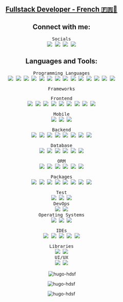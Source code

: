 <p align="center">
    <a href="https://github.com/hugo-HDSF">
        <h2 align="center">Fullstack Developer - French 🇫🇷🥖</h2>
    </a>
</p>

<h2 align="center">Connect with me:</h2>
<div align="center">
<kbd>
Socials
<div>
<a href="https://linkedin.com/in/hugo-da-silva-1120b7198" target="blank"><img src="https://img.shields.io/badge/-LinkedIn-0A66C2?logo=linkedin&logoColor=white"></a>
<a href="https://twitter.com/HugoHDSF" target="blank"><img src="https://img.shields.io/badge/-Twitter-1DA1F2?logo=twitter&logoColor=white"></a>
<a href="https://codepen.io/hugo-hdsf" target="blank"><img src="https://img.shields.io/badge/-codepen-000000?logo=codepen&logoColor=white"></a>
<a href="https://dev.to/hugo-hdsf" target="blank"><img src="https://img.shields.io/badge/-dev.to-0A0A0A?logo=dev.to&logoColor=white"></a>
</div>
</kbd>
</div>

<h2 align="center">Languages and Tools:</h2>
<div align="center">
<kbd>
Programming Languages
<div>
<img src="https://img.shields.io/badge/-HTML5-E34F26?logo=html5&logoColor=white">
<img src="https://img.shields.io/badge/-CSS3-1572B6?logo=css3&logoColor=white">
<img src="https://img.shields.io/badge/-PHP-777BB4?logo=php&logoColor=white">
<img src="https://img.shields.io/badge/-C%23-68217A?logo=c-sharp&logoColor=white">
<img src="https://img.shields.io/badge/-Java-EA2C2F?logo=java&logoColor=white">
<img src="https://img.shields.io/badge/-JavaScript-F7DF1E?logo=javascript&logoColor=black">
<img src="https://img.shields.io/badge/-TypeScript-3178C6?logo=typescript&logoColor=white">
<img src="https://img.shields.io/badge/-Kotlin-7F52FF?logo=kotlin&logoColor=white">
<img src="https://img.shields.io/badge/-Swift-F05138?logo=swift&logoColor=white">
<img src="https://img.shields.io/badge/-Python-3776AB?logo=python&logoColor=white">
<img src="https://img.shields.io/badge/-C++-00599C?logo=c%2B%2B&logoColor=white">
<img src="https://img.shields.io/badge/-C-A8B9CC?logo=c&logoColor=white">
<img src="https://img.shields.io/badge/-Dart-0175C2?logo=dart&logoColor=white">
<img src="https://img.shields.io/badge/-Sass-CC6699?logo=sass&logoColor=white">
</div>
</kbd>
<p></p>

<kbd>
Frameworks
<p></p>
<kbd>
Frontend
<div>
<img src="https://img.shields.io/badge/-Tailwind-06B6D4?logo=tailwind-css&logoColor=white">
<img src="https://img.shields.io/badge/-Bulma-00D1B2?logo=bulma&logoColor=white">
<img src="https://img.shields.io/badge/-Skeleton-2C3656?logo=skeleton&logoColor=white">
<img src="https://img.shields.io/badge/-Bootstrap-7952B3?logo=bootstrap&logoColor=white">
<img src="https://img.shields.io/badge/-Svelte-FF3E00?logo=svelte&logoColor=white">
<img src="https://img.shields.io/badge/-Redwood_JS-BF4722?logo=redwoodjs&logoColor=white">
<img src="https://img.shields.io/badge/-Next.js-000000?logo=next.js&logoColor=white">
<img src="https://img.shields.io/badge/-React-61DAFB?logo=react&logoColor=black">
<img src="https://img.shields.io/badge/-Flutter-02569B?logo=flutter&logoColor=white">
</div>
</kbd>
<p></p>

<kbd>
Mobile
<div>
<img src="https://img.shields.io/badge/-Android-3DDC84?logo=android&logoColor=white">
<img src="https://img.shields.io/badge/-SwiftUI-FA7343?logo=swift&logoColor=white">
<img src="https://img.shields.io/badge/-React_Native-61DAFB?logo=react&logoColor=black">
</div>
</kbd>
<p></p>

<kbd>
Backend
<div>
<img src="https://img.shields.io/badge/-Laravel-FF2D20?logo=laravel&logoColor=white">
<img src="https://img.shields.io/badge/-.NET-512BD4?logo=.net&logoColor=white">
<img src="https://img.shields.io/badge/-Symfony-000000?logo=symfony&logoColor=white">
<img src="https://img.shields.io/badge/-Flask-000000?logo=flask&logoColor=white">
<img src="https://img.shields.io/badge/-Vite-646CFF?logo=vite&logoColor=white">
<img src="https://img.shields.io/badge/-Express.js-000000?logo=express&logoColor=white">
<img src="https://img.shields.io/badge/-NGINX-009639?logo=nginx&logoColor=white">
<img src="https://img.shields.io/badge/-Node.js-339933?logo=node.js&logoColor=white">
</div>
</kbd>
</kbd>
<p></p>

<kbd>
Database
<div>
<img src="https://img.shields.io/badge/-MariaDB-003545?logo=mariadb&logoColor=white">
<img src="https://img.shields.io/badge/-MySQL-4479A1?logo=mysql&logoColor=white">
<img src="https://img.shields.io/badge/-Oracle-F80000?logo=oracle&logoColor=white">
<img src="https://img.shields.io/badge/-PostgreSQL-4169E1?logo=postgresql&logoColor=white">
<img src="https://img.shields.io/badge/-MongoDB-47A248?logo=mongodb&logoColor=white">
<img src="https://img.shields.io/badge/-GraphQL-E10098?logo=graphql&logoColor=white">
</div>
</kbd>
<p></p>

<kbd>
ORM
<div>
<img src="https://img.shields.io/badge/-Eloquent-000000?logo=laravel&logoColor=white">
<img src="https://img.shields.io/badge/-Prisma-2D3748?logo=prisma&logoColor=white">
<img src="https://img.shields.io/badge/-Entity_Framework-512BD4?logo=.net&logoColor=white">
<img src="https://img.shields.io/badge/-Doctrine-F05032?logo=doctrine&logoColor=white">
<img src="https://img.shields.io/badge/-Sequelize-52B0E7?logo=sequelize&logoColor=white">
<img src="https://img.shields.io/badge/-PDO-000000?logo=php&logoColor=white">
</div>
</kbd>
<p></p>

<kbd>
Packages
<div>
<img src="https://img.shields.io/badge/-NPM-CB3837?logo=npm&logoColor=white">
<img src="https://img.shields.io/badge/-Homebrew-FBB040?logo=homebrew&logoColor=black">
<img src="https://img.shields.io/badge/-Composer-885630?logo=composer&logoColor=white">
<img src="https://img.shields.io/badge/-NuGet-004880?logo=nuget&logoColor=white">
<img src="https://img.shields.io/badge/-apt-0078D6?logo=debian&logoColor=white">
<img src="https://img.shields.io/badge/-Chocolatey-80B5E3?logo=chocolatey&logoColor=white">
<img src="https://img.shields.io/badge/-Yarn-2C8EBB?logo=yarn&logoColor=white">
<img src="https://img.shields.io/badge/-Pip-3776AB?logo=pypi&logoColor=white">
</div>
</kbd>
<p></p>

<kbd>
Test
<div>
<img src="https://img.shields.io/badge/-PHPUnit-3C9CD7?logo=php&logoColor=white">
<img src="https://img.shields.io/badge/-JUnit-25A162?logo=junit5&logoColor=white">
<img src="https://img.shields.io/badge/-NUnit-512BD4?logo=nunit&logoColor=white">
</div>
</kbd>
<kbd>
DevOps
<div>
<img src="https://img.shields.io/badge/-GitHub-181717?logo=github&logoColor=white">
<img src="https://img.shields.io/badge/-Docker-2496ED?logo=docker&logoColor=white">
</div>
</kbd>
<kbd>
Operating Systems
<div>
<img src="https://img.shields.io/badge/-MacOS-000000?logo=apple&logoColor=white">
<img src="https://img.shields.io/badge/-Windows-0078D6?logo=windows&logoColor=white">
<img src="https://img.shields.io/badge/-Linux-FCC624?logo=linux&logoColor=black">
</div>
</kbd>
<p></p>


<kbd>
IDEs
<div>
<img src="https://img.shields.io/badge/-Android%20Studio-3DDC84?logo=android-studio&logoColor=white">
<img src="https://img.shields.io/badge/-JetBrains-000000?logo=jetbrains&logoColor=white">
<img src="https://img.shields.io/badge/-Visual_Studio_Code-007ACC?logo=visual-studio-code&logoColor=white">
<img src="https://img.shields.io/badge/-Visual_Studio-5C2D91?logo=visual-studio&logoColor=white">
<img src="https://img.shields.io/badge/-Xcode-1575F9?logo=xcode&logoColor=white">
</div>
</kbd>
<p></p>

<kbd>
Libraries
<div>
<img src="https://img.shields.io/badge/-jQuery-0769AD?logo=jquery&logoColor=white">
<img src="https://img.shields.io/badge/-Chart.js-FF6384?logo=chart.js&logoColor=white">
</div>
</kbd> 
<kbd>
UI/UX
<div>
<img src="https://img.shields.io/badge/-Illustrator-FF9A00?logo=adobe-illustrator&logoColor=white">
<img src="https://img.shields.io/badge/-Figma-F24E1E?logo=figma&logoColor=white">
</div>
</kbd>
<p></p>
</div>

<p align="center">&nbsp;<img align="center" src="https://github-readme-stats.vercel.app/api?username=hugo-hdsf&show_icons=true&locale=en&theme=transparent" alt="hugo-hdsf" /></p>

<p align="center"><img align="center" src="http://github-readme-streak-stats.herokuapp.com?user=hugo-HDSF&theme=transparent" alt="hugo-hdsf" /></p>

<p align="center"><img align="center" src="https://github-readme-stats.vercel.app/api/top-langs/?username=hugo-hdsf&layout=compact" alt="hugo-hdsf" /></p>

